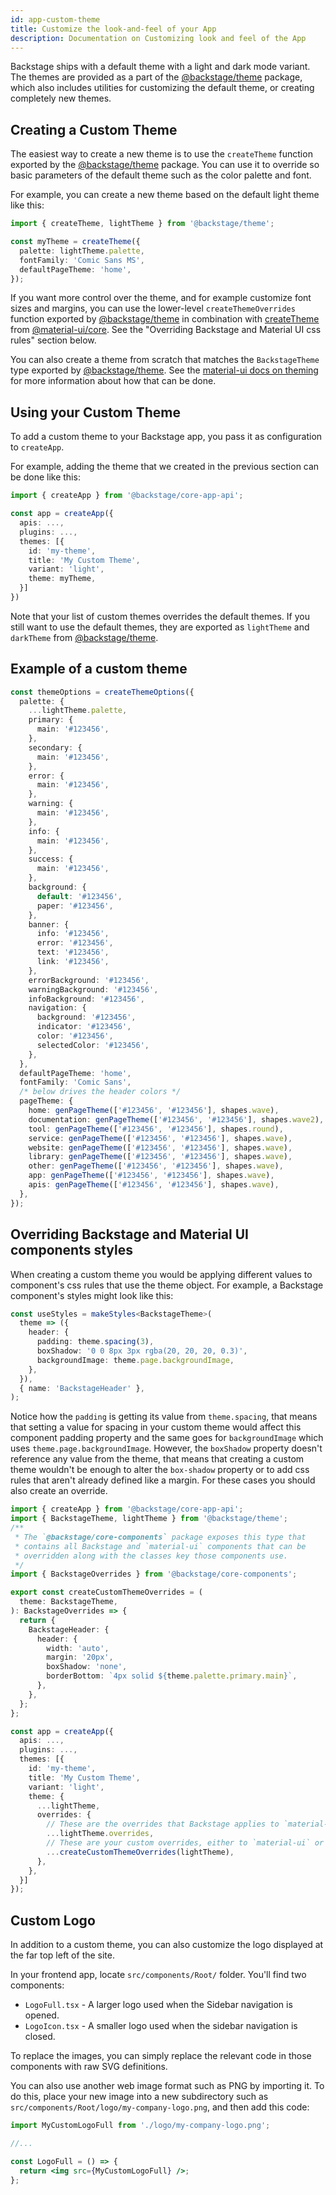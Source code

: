 ```yaml
---
id: app-custom-theme
title: Customize the look-and-feel of your App
description: Documentation on Customizing look and feel of the App
---
```


Backstage ships with a default theme with a light and dark mode variant. The
themes are provided as a part of the
[@backstage/theme](https://www.npmjs.com/package/@backstage/theme) package,
which also includes utilities for customizing the default theme, or creating
completely new themes.

## Creating a Custom Theme

The easiest way to create a new theme is to use the `createTheme` function
exported by the
[@backstage/theme](https://www.npmjs.com/package/@backstage/theme) package. You
can use it to override so basic parameters of the default theme such as the
color palette and font.

For example, you can create a new theme based on the default light theme like
this:

```ts
import { createTheme, lightTheme } from '@backstage/theme';

const myTheme = createTheme({
  palette: lightTheme.palette,
  fontFamily: 'Comic Sans MS',
  defaultPageTheme: 'home',
});
```

If you want more control over the theme, and for example customize font sizes
and margins, you can use the lower-level `createThemeOverrides` function
exported by [@backstage/theme](https://www.npmjs.com/package/@backstage/theme)
in combination with
[createTheme](https://material-ui.com/customization/theming/#createmuitheme-options-args-theme)
from [@material-ui/core](https://www.npmjs.com/package/@material-ui/core). See
the "Overriding Backstage and Material UI css rules" section below.

You can also create a theme from scratch that matches the `BackstageTheme` type
exported by [@backstage/theme](https://www.npmjs.com/package/@backstage/theme).
See the
[material-ui docs on theming](https://material-ui.com/customization/theming/)
for more information about how that can be done.

## Using your Custom Theme

To add a custom theme to your Backstage app, you pass it as configuration to
`createApp`.

For example, adding the theme that we created in the previous section can be
done like this:

```ts
import { createApp } from '@backstage/core-app-api';

const app = createApp({
  apis: ...,
  plugins: ...,
  themes: [{
    id: 'my-theme',
    title: 'My Custom Theme',
    variant: 'light',
    theme: myTheme,
  }]
})
```

Note that your list of custom themes overrides the default themes. If you still
want to use the default themes, they are exported as `lightTheme` and
`darkTheme` from
[@backstage/theme](https://www.npmjs.com/package/@backstage/theme).

## Example of a custom theme

```ts
const themeOptions = createThemeOptions({
  palette: {
    ...lightTheme.palette,
    primary: {
      main: '#123456',
    },
    secondary: {
      main: '#123456',
    },
    error: {
      main: '#123456',
    },
    warning: {
      main: '#123456',
    },
    info: {
      main: '#123456',
    },
    success: {
      main: '#123456',
    },
    background: {
      default: '#123456',
      paper: '#123456',
    },
    banner: {
      info: '#123456',
      error: '#123456',
      text: '#123456',
      link: '#123456',
    },
    errorBackground: '#123456',
    warningBackground: '#123456',
    infoBackground: '#123456',
    navigation: {
      background: '#123456',
      indicator: '#123456',
      color: '#123456',
      selectedColor: '#123456',
    },
  },
  defaultPageTheme: 'home',
  fontFamily: 'Comic Sans',
  /* below drives the header colors */
  pageTheme: {
    home: genPageTheme(['#123456', '#123456'], shapes.wave),
    documentation: genPageTheme(['#123456', '#123456'], shapes.wave2),
    tool: genPageTheme(['#123456', '#123456'], shapes.round),
    service: genPageTheme(['#123456', '#123456'], shapes.wave),
    website: genPageTheme(['#123456', '#123456'], shapes.wave),
    library: genPageTheme(['#123456', '#123456'], shapes.wave),
    other: genPageTheme(['#123456', '#123456'], shapes.wave),
    app: genPageTheme(['#123456', '#123456'], shapes.wave),
    apis: genPageTheme(['#123456', '#123456'], shapes.wave),
  },
});
```

## Overriding Backstage and Material UI components styles

When creating a custom theme you would be applying different values to
component's css rules that use the theme object. For example, a Backstage
component's styles might look like this:

```ts
const useStyles = makeStyles<BackstageTheme>(
  theme => ({
    header: {
      padding: theme.spacing(3),
      boxShadow: '0 0 8px 3px rgba(20, 20, 20, 0.3)',
      backgroundImage: theme.page.backgroundImage,
    },
  }),
  { name: 'BackstageHeader' },
);
```

Notice how the `padding` is getting its value from `theme.spacing`, that means
that setting a value for spacing in your custom theme would affect this
component padding property and the same goes for `backgroundImage` which uses
`theme.page.backgroundImage`. However, the `boxShadow` property doesn't
reference any value from the theme, that means that creating a custom theme
wouldn't be enough to alter the `box-shadow` property or to add css rules that
aren't already defined like a margin. For these cases you should also create an
override.

```ts
import { createApp } from '@backstage/core-app-api';
import { BackstageTheme, lightTheme } from '@backstage/theme';
/**
 * The `@backstage/core-components` package exposes this type that
 * contains all Backstage and `material-ui` components that can be
 * overridden along with the classes key those components use.
 */
import { BackstageOverrides } from '@backstage/core-components';

export const createCustomThemeOverrides = (
  theme: BackstageTheme,
): BackstageOverrides => {
  return {
    BackstageHeader: {
      header: {
        width: 'auto',
        margin: '20px',
        boxShadow: 'none',
        borderBottom: `4px solid ${theme.palette.primary.main}`,
      },
    },
  };
};

const app = createApp({
  apis: ...,
  plugins: ...,
  themes: [{
    id: 'my-theme',
    title: 'My Custom Theme',
    variant: 'light',
    theme: {
      ...lightTheme,
      overrides: {
        // These are the overrides that Backstage applies to `material-ui` components
        ...lightTheme.overrides,
        // These are your custom overrides, either to `material-ui` or Backstage components.
        ...createCustomThemeOverrides(lightTheme),
      },
    },
  }]
});
```

## Custom Logo

In addition to a custom theme, you can also customize the logo displayed at the
far top left of the site.

In your frontend app, locate `src/components/Root/` folder. You'll find two
components:

- `LogoFull.tsx` - A larger logo used when the Sidebar navigation is opened.
- `LogoIcon.tsx` - A smaller logo used when the sidebar navigation is closed.

To replace the images, you can simply replace the relevant code in those
components with raw SVG definitions.

You can also use another web image format such as PNG by importing it. To do
this, place your new image into a new subdirectory such as
`src/components/Root/logo/my-company-logo.png`, and then add this code:

```jsx
import MyCustomLogoFull from './logo/my-company-logo.png';

//...

const LogoFull = () => {
  return <img src={MyCustomLogoFull} />;
};
```
